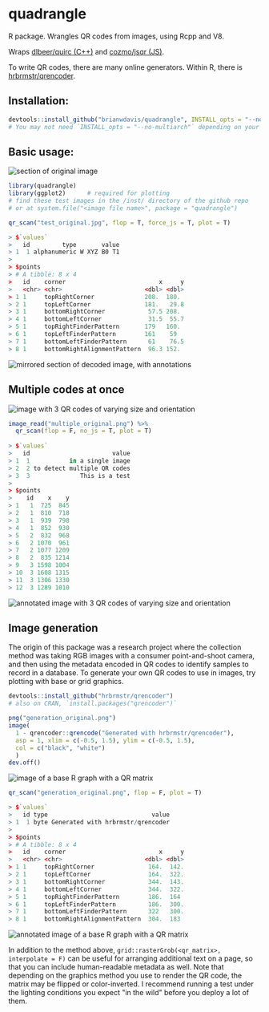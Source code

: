 # quadrangle
R package. Wrangles QR codes from images, using Rcpp and V8.

Wraps [dlbeer/quirc (C++)](https://github.com/dlbeer/quirc) and [cozmo/jsqr (JS)](https://github.com/cozmo/jsqr).

To write QR codes, there are many online generators. Within R, there is [hrbrmstr/qrencoder](https://github.com/hrbrmstr/qrencoder).


## Installation:
```r
devtools::install_github("brianwdavis/quadrangle", INSTALL_opts = "--no-multiarch")
# You may not need `INSTALL_opts = "--no-multiarch"` depending on your system.
```

## Basic usage:
![section of original image](inst/test_original.jpg)




```r
library(quadrangle)
library(ggplot2)      # required for plotting
# find these test images in the /inst/ directory of the github repo
# or at system.file("<image file name>", package = "quadrangle")

qr_scan("test_original.jpg", flop = T, force_js = T, plot = T)

> $`values`
>   id         type       value
> 1  1 alphanumeric W XYZ B0 T1
>
> $points
> # A tibble: 8 x 4
>   id    corner                          x     y
>   <chr> <chr>                       <dbl> <dbl>
> 1 1     topRightCorner              208.  180. 
> 2 1     topLeftCorner               181.   29.8
> 3 1     bottomRightCorner            57.5 208. 
> 4 1     bottomLeftCorner             31.5  55.7
> 5 1     topRightFinderPattern       179   160. 
> 6 1     topLeftFinderPattern        161    59  
> 7 1     bottomLeftFinderPattern      61    76.5
> 8 1     bottomRightAlignmentPattern  96.3 152. 
```

![mirrored section of decoded image, with annotations](inst/test_decoded.jpg)

## Multiple codes at once

![image with 3 QR codes of varying size and orientation](inst/multiple_original.png)

```r
image_read("multiple_original.png") %>%
  qr_scan(flop = F, no_js = T, plot = T)
  
> $`values`
>   id                       value
> 1  1           in a single image
> 2  2 to detect multiple QR codes
> 3  3              This is a test
> 
> $points
>    id    x    y
> 1   1  725  845
> 2   1  810  718
> 3   1  939  798
> 4   1  852  930
> 5   2  832  968
> 6   2 1070  961
> 7   2 1077 1209
> 8   2  835 1214
> 9   3 1598 1004
> 10  3 1608 1315
> 11  3 1306 1330
> 12  3 1289 1010  
```

![annotated image with 3 QR codes of varying size and orientation](inst/multiple_decoded.png)

## Image generation

The origin of this package was a research project where the collection method was taking RGB images with a consumer point-and-shoot camera, and then using the metadata encoded in QR codes to identify samples to record in a database. To generate your own QR codes to use in images, try plotting with base or grid graphics.


```r
devtools::install_github("hrbrmstr/qrencoder")
# also on CRAN, `install.packages("qrencoder")`

png("generation_original.png")
image(
  1 - qrencoder::qrencode("Generated with hrbrmstr/qrencoder"), 
  asp = 1, xlim = c(-0.5, 1.5), ylim = c(-0.5, 1.5),
  col = c("black", "white")
  )
dev.off()
```

![image of a base R graph with a QR matrix](inst/generation_original.png)

```r
qr_scan("generation_original.png", flop = F, plot = T)

> $`values`
>   id type                             value
> 1  1 byte Generated with hrbrmstr/qrencoder
> 
> $points
> # A tibble: 8 x 4
>   id    corner                          x     y
>   <chr> <chr>                       <dbl> <dbl>
> 1 1     topRightCorner               164.  142.
> 2 1     topLeftCorner                164.  322.
> 3 1     bottomRightCorner            344.  143.
> 4 1     bottomLeftCorner             344.  322.
> 5 1     topRightFinderPattern        186.  164 
> 6 1     topLeftFinderPattern         186.  300.
> 7 1     bottomLeftFinderPattern      322   300.
> 8 1     bottomRightAlignmentPattern  304.  183 
```

![annotated image of a base R graph with a QR matrix](inst/generation_decoded.png)

In addition to the method above, `grid::rasterGrob(<qr_matrix>, interpolate = F)` can be useful for arranging additional text on a page, so that you can include human-readable metadata as well. Note that depending on the graphics method you use to render the QR code, the matrix may be flipped or color-inverted. I recommend running a test under the lighting conditions you expect "in the wild" before you deploy a lot of them.